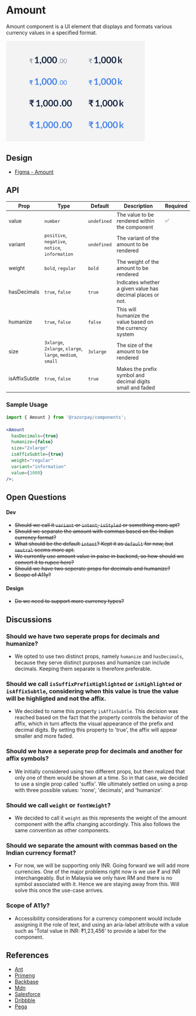# Amount <!-- omit in toc -->

Amount component is a UI element that displays and formats various currency values in a specified format.

<img  src="./amount-thumbnail.png"  width="380" />

## Design

- [Figma - Amount](https://www.figma.com/file/jubmQL9Z8V7881ayUD95ps/Blade---Payment-Light?node-id=28012%3A580578&t=3peAz8A2n2Gw4WMl-1)

## API

| Prop          | Type                                                       | Default     | Description                                                | Required |
| ------------- | ---------------------------------------------------------- | ----------- | ---------------------------------------------------------- | -------- |
| value         | `number`                                                   | `undefined` | The value to be rendered within the component              | ✅       |
| variant       | `positive`, `negative`, `notice`, `information`            | `undefined` | The variant of the amount to be rendered                   |          |
| weight        | `bold`, `regular`                                          | `bold`      | The weight of the amount to be rendered                    |          |
| hasDecimals   | `true`, `false`                                            | `true`      | Indicates whether a given value has decimal places or not. |          |
| humanize      | `true`, `false`                                            | `false`     | This will humanize the value based on the currency system  |          |
| size          | `3xlarge`, `2xlarge`, `xlarge`, `large`, `medium`, `small` | `3xlarge`   | The size of the amount to be rendered                      |          |
| isAffixSubtle | `true`, `false`                                            | `true`      | Makes the prefix symbol and decimal digits small and faded |          |

### Sample Usage

```jsx
import { Amount } from '@razorpay/components';

<Amount
  hasDecimals={true}
  humanize={false}
  size="2xlarge"
  isAffixSubtle={true}
  weight="regular"
  variant="information"
  value={1000}
/>;
```

## Open Questions

#### Dev

- ~~Should we call it `variant` or `intent`, `isStyled` or something more apt?~~
- ~~Should we separate the amount with commas based on the Indian currency format?~~
- ~~What should be the default `intent`? Kept it as `default` for now, but `neutral` seems more apt.~~
- ~~We currently use amount value in paise in backend, so how should we convert it to rupee here?~~
- ~~Should we have two seperate props for decimals and humanize?~~
- ~~Scope of A11y?~~

#### Design

- ~~Do we need to support more currency types?~~

## Discussions

### Should we have two seperate props for decimals and humanize?

- We opted to use two distinct props, namely `humanize` and `hasDecimals`, because they serve distinct purposes and humanize can include decimals. Keeping them separate is therefore preferable.

### Should we call `isSuffixPrefixHighlighted` or `isHighlighted` or `isAffixSubtle`, considering when this value is true the value will be highligted and not the affix.

- We decided to name this property `isAffixSubtle`. This decision was reached based on the fact that the property controls the behavior of the affix, which in turn affects the visual appearance of the prefix and decimal digits. By setting this property to 'true', the affix will appear smaller and more faded.

### Should we have a seperate prop for decimals and another for affix symbols?

- We initially considered using two different props, but then realized that only one of them would be shown at a time. So in that case, we decided to use a single prop called 'suffix'. We ultimately settled on using a prop with three possible values: 'none', 'decimals', and 'humanize'.

### Should we call `weight` or `fontWeight`?

- We decided to call it `weight` as this represents the weight of the amount component with the affix changing accordingly. This also follows the same convention as other components.

### Should we separate the amount with commas based on the Indian currency format?

- For now, we will be supporting only INR. Going forward we will add more currencies. One of the major problems right now is we use ₹ and INR interchangeably. But in Malaysia we only have RM and there is no symbol associated with it. Hence we are staying away from this. Will solve this once the use-case arrives.

### Scope of A11y?

- Accessibility considerations for a currency component would include assigning it the role of text, and using an aria-label attribute with a value such as 'Total value in INR: ₹1,23,456' to provide a label for the component.

## References

- [Ant](https://ant.design/components/input)
- [Primeng](https://primeng.org/inputnumber)
- [Backbase](https://designsystem.backbase.com/v1/components/amount/web)
- [Mdn](https://developer.mozilla.org/en-US/docs/Web/JavaScript/Reference/Global_Objects/Intl/NumberFormat)
- [Salesforce](https://developer.salesforce.com/docs/component-library/bundle/ui:inputCurrency)
- [Dribbble](https://dribbble.com/tags/money_components)
- [Pega](https://design.pega.com/design/currency/)
